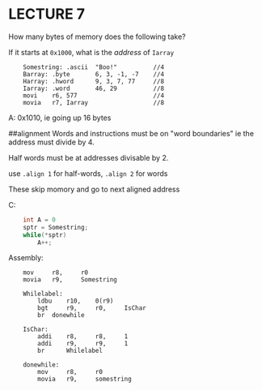 LECTURE 7
=========

How many bytes of memory does the following take?

If it starts at `0x1000`, what is the _address_ of `Iarray`

```Assembly
	Somestring: .ascii	"Boo!"			//4
	Barray: .byte		6, 3, -1, -7	//4
	Harray: .hword		9, 3, 7, 77		//8
	Iarray: .word		46, 29			//8
	movi	r6, 577						//4
	movia	r7, Iarray					//8
```

A: 0x1010, ie going up 16 bytes

##alignment
Words and instructions must be on "word boundaries" ie the address must divide by 4.

Half words must be at addresses divisable by 2.

use `.align 1` for half-words, `.align 2` for words

These skip momory and go to next aligned address

C:

```c
	int A = 0
	sptr = Somestring;
	while(*sptr)
		A++;
```

Assembly:

```Assembly
	mov		r8,		r0
	movia	r9,		Somestring
	
	Whilelabel:
		ldbu	r10,	0(r9)
		bgt		r9,		r0,		IsChar
		br	donewhile
		
	IsChar:
		addi	r8,		r8,		1
		addi	r9,		r9,		1
		br		Whilelabel
		
	donewhile:
		mov		r8,		r0
		movia	r9,		somestring
```

